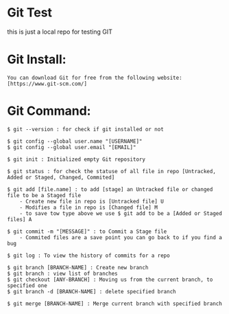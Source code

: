 # Git Test

this is just a local repo for testing GIT

# Git Install:

    You can download Git for free from the following website: [https://www.git-scm.com/]

# Git Command:

    $ git --version : for check if git installed or not

    $ git config --global user.name "[USERNAME]"
    $ git config --global user.email "[EMAIL]"

    $ git init : Initialized empty Git repository

    $ git status : for check the statuse of all file in repo [Untracked, Added or Staged, Changed, Commited]

    $ git add [file.name] : to add [stage] an Untracked file or changed file to be a Staged file
        - Create new file in repo is [Untracked file] U
        - Modifies a file in repo is [Changed file] M
        - to save tow type above we use $ git add to be a [Added or Staged files] A

    $ git commit -m "[MESSAGE]" : to Commit a Stage file
        - Commited files are a save point you can go back to if you find a bug

    $ git log : To view the history of commits for a repo

    $ git branch [BRANCH-NAME] : Create new branch
    $ git branch : view list of branches
    $ git checkout [ANY-BRANCH] : Moving us from the current branch, to specified one
    $ git branch -d [BRANCH-NAME] : delete specified branch

    $ git merge [BRANCH-NAME] : Merge current branch with specified branch

